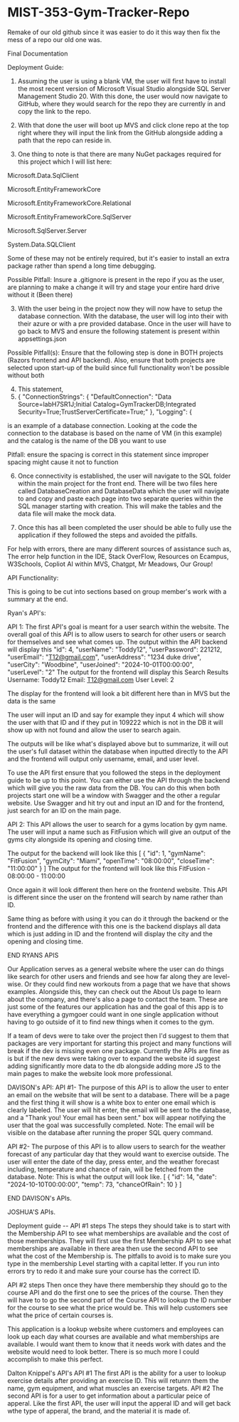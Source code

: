 # MIST-353-Gym-Tracker-Repo
Remake of our old github since it was easier to do it this way then fix the mess of a repo our old one was.

Final Documentation

Deployment Guide:

1. Assuming the user is using a blank VM, the user will first have to install the most recent version of Microsoft Visual Studio alongside SQL Server Management Studio 20. With this done, the user would now navigate to GitHub, where they would search for the repo they are currently in and copy the link to the repo.

2. With that done the user will boot up MVS and click clone repo at the top right where they will input the link from the GitHub alongside adding a path that the repo can reside in.

3. One thing to note is that there are many NuGet packages required for this project which I will list here:

Microsoft.Data.SqlClient

Microsoft.EntityFrameworkCore

Microsoft.EntityFrameworkCore.Relational

Microsoft.EntityFrameworkCore.SqlServer

Microsoft.SqlServer.Server

System.Data.SQLClient



Some of these may not be entirely required, but it's easier to install an extra package rather than spend a long time debugging.



Possible Pitfall: Insure a .gitignore is present in the repo if you as the user, are planning to make a change it will try and stage your entire hard drive without it (Been there)

3. With the user being in the project now they will now have to setup the database connection. With the database, the user will log into their with their azure or with a pre provided database. Once in the user will have to go back to MVS and ensure the following statement is present within appsettings.json

Possible Pitfall(s): Ensure that the following step is done in BOTH projects (Razors frontend and API backend). Also, ensure that both projects are selected upon start-up of the build since full functionality won't be possible without both

4. This statement,
5.  {
  "ConnectionStrings": {
    "DefaultConnection": "Data Source=labH7SR1J;Initial Catalog=GymTrackerDB;Integrated Security=True;TrustServerCertificate=True;"
  },
  "Logging": {

is an example of a database connection. Looking at the code the connection to the database is based on the name of VM (in this example) and the catalog is the name of the DB you want to use 

Pitfall: ensure the spacing is correct in this statement since improper spacing might cause it not to function

6. Once connectivity is established, the user will navigate to the SQL folder within the main project for the front end. There will be two files here called DatabaseCreation and DatabaseData which the user will navigate to and copy and paste each page into two separate queries within the SQL manager starting with creation. This will make the tables and the data file will make the mock data.

7. Once this has all been completed the user should be able to fully use the application if they followed the steps and avoided the pitfalls.

For help with errors, there are many different sources of assistance such as, The error help function in the IDE, Stack OverFlow, Resources on Ecampus, W3Schools, Copliot AI within MVS, Chatgpt, Mr Meadows, Our Group! 


API Functionality:

This is going to be cut into sections based on group member's work with a summary at the end.

Ryan's API's:

API 1: The first API's goal is meant for a user search within the website. The overall goal of this API is to allow users to search for other users or search for themselves and see what comes up. 
The output within the API backend will display this
"id": 4,
    "userName": "Toddy12",
    "userPassword": 221212,
    "userEmail": "T12@gmail.com",
    "userAddress": "1234 duke drive",
    "userCity": "Woodbine",
    "userJoined": "2024-10-01T00:00:00",
    "userLevel": "2"
The output for the frontend will display this
Search Results
Username: Toddy12
Email: T12@gmail.com 
User Level: 2

The display for the frontend will look a bit different here than in MVS but the data is the same

The user will input an ID and say for example they input 4 which will show the user with that ID and if they put in 109222 which is not in the DB it will show up with not found and allow the user to search again.

The outputs will be like what's displayed above but to summarize, it will out the user's full dataset within the database when inputted directly to the API and the frontend will output only username, email, and user level. 

To use the API first ensure that you followed the steps in the deployment guide to be up to this point. You can either use the API through the backend which will give you the raw data from the DB. You can do this when both projects start one will be a window with Swagger and the other a regular website. Use Swagger and hit try out and input an ID and for the frontend, just search for an ID on the main page.

API 2: This API allows the user to search for a gyms location by gym name. The user will input a name such as FitFusion which will give an output of the gyms city alongside its opening and closing time. 

The output for the backend will look like this
[
  {
    "id": 1,
    "gymName": "FitFusion",
    "gymCity": "Miami",
    "openTime": "08:00:00",
    "closeTime": "11:00:00"
  }
]
The output for the frontend will look like this
FitFusion - 08:00:00 - 11:00:00

Once again it will look different then here on the frontend website. This API is different since the user on the frontend will search by name rather than ID. 

Same thing as before with using it you can do it through the backend or the frontend and the difference with this one is the backend displays all data which is just adding in ID and the frontend will display the city and the opening and closing time.

END RYANS APIS

Our Application serves as a general website where the user can do things like search for other users and friends and see how far along they are level-wise. Or they could find new workouts from a page that we have that shows examples. Alongside this, they can check out the About Us page to learn about the company, and there's also a page to contact the team. These are just some of the features our application has and the goal of this app is to have everything a gymgoer could want in one single application without having to go outside of it to find new things when it comes to the gym.

If a team of devs were to take over the project then I'd suggest to them that packages are very important for starting this project and many functions will break if the dev is missing even one package. Currently the APIs are fine as is but if the new devs were taking over to expand the website id suggest adding significantly more data to the db alongside adding more JS to the main pages to make the website look more professional. 


DAVISON's API:
API #1- The purpose of this API is to allow the user to enter an email on the website that will be sent to a database. There will be a page and the first thing it will show is a white box to enter one email which is clearly labeled. The user will hit enter, the email will be sent to the database, and a "Thank you! Your email has been sent." box will appear notifying the user that the goal was successfully completed. 
Note: The email will be visible on the database after running the proper SQL query command. 

API #2- The purpose of this API is to allow users to search for the weather forecast of any particular day that they would want to exercise outside. The user will enter the date of the day, press enter, and the weather forecast including, temperature and chance of rain, will be fetched from the database. 
Note: This is what the output will look like. 
[
  {
    "id": 14,
    "date": "2024-10-10T00:00:00",
    "temp": 73,
    "chanceOfRain": 10
  }
]


END DAVISON's APIs. 


JOSHUA'S APIs. 

Deployment guide -- 
API #1 steps
The steps they should take is to start with the Membership API to see what memberships are available and the cost of those memberships. They will first use the first Membership API to see what memberships are available in there area then use the second API to see what the cost of the Membership is. The pitfalls to avoid is to make sure you type in the membership Level starting with a capital letter. If you run into errors try to redo it and make sure your course has the correct ID. 

API #2 steps
Then once they have there membership they should go to the course API and do the first one to see the prices of the course. Then they will have to to go the second part of the Course API to lookup the ID number for the course to see what the price would be. This will help customers see what the price of certain courses is. 



This application is a lookup website where customers and employees can look up each day what courses are available and what memberships are available. I would want them to know that it needs work with dates and the website would need to look better. There is so much more I could accomplish to make this perfect. 

Dalton Knippel's API's 
API #1 The first API is the ability for a user to lookup exercise details after providing an exercise ID. This will retunrn them the name, gym equipment, and what muscles an exercise targets. 
API #2 The second API is for a user to get information about a particular peice of apperal. Like the first API, the user will input the apperal ID and will get back wthe type of apperal, the brand, and the material it is made of. 



